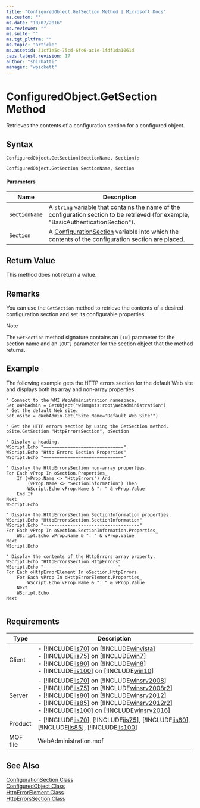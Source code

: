 ```yaml
---
title: "ConfiguredObject.GetSection Method | Microsoft Docs"
ms.custom: ""
ms.date: "10/07/2016"
ms.reviewer: ""
ms.suite: ""
ms.tgt_pltfrm: ""
ms.topic: "article"
ms.assetid: 31cf1e5c-75cd-6fc6-ac1e-1fdf1da1061d
caps.latest.revision: 17
author: "shirhatti"
manager: "wpickett"
---
```

# ConfiguredObject.GetSection Method
Retrieves the contents of a configuration section for a configured object.  
  
## Syntax  
  
```jscript#  
ConfiguredObject.GetSection(SectionName, Section);  
```  
  
```vbs  
ConfiguredObject.GetSection SectionName, Section  
```  
  
#### Parameters  
  
|Name|Description|  
|----------|-----------------|  
|`SectionName`|A `string` variable that contains the name of the configuration section to be retrieved (for example, "BasicAuthenticationSection").|  
|`Section`|A [ConfigurationSection](../wmi-provider/configurationsection-class1.md) variable into which the contents of the configuration section are placed.|  
  
## Return Value  
 This method does not return a value.  
  
## Remarks  
 You can use the `GetSection` method to retrieve the contents of a desired configuration section and set its configurable properties.  
  
> [!NOTE]
>  The `GetSection` method signature contains an `[IN]` parameter for the section name and an `[OUT]` parameter for the section object that the method returns.  
  
## Example  
 The following example gets the HTTP errors section for the default Web site and displays both its array and non-array properties.  
  
```  
' Connect to the WMI WebAdministration namespace.  
Set oWebAdmin = GetObject("winmgmts:root\WebAdministration")  
' Get the default Web site.  
Set oSite = oWebAdmin.Get("Site.Name='Default Web Site'")  
  
' Get the HTTP errors section by using the GetSection method.  
oSite.GetSection "HttpErrorsSection", oSection  
  
' Display a heading.  
WScript.Echo "=============================="  
WScript.Echo "Http Errors Section Properties"  
WScript.Echo "=============================="  
  
' Display the HttpErrorsSection non-array properties.  
For Each vProp In oSection.Properties_  
    If (vProp.Name <> "HttpErrors") And _  
        (vProp.Name <> "SectionInformation") Then  
        WScript.Echo vProp.Name & ": " & vProp.Value  
    End If  
Next  
WScript.Echo   
  
' Display the HttpErrorsSection SectionInformation properties.  
WScript.Echo "HttpErrorsSection.SectionInformation"  
WScript.Echo "------------------------------------"  
For Each vProp In oSection.SectionInformation.Properties_  
    WScript.Echo vProp.Name & ": " & vProp.Value  
Next  
WScript.Echo  
  
' Display the contents of the HttpErrors array property.  
WScript.Echo "HttpErrorsSection.HttpErrors"  
WScript.Echo "----------------------------"  
For Each oHttpErrorElement In oSection.HttpErrors  
    For Each vProp In oHttpErrorElement.Properties_  
        WScript.Echo vProp.Name & ": " & vProp.Value  
    Next  
    WScript.Echo  
Next  
  
```  
  
## Requirements  
  
|Type|Description|  
|----------|-----------------|  
|Client|-   [!INCLUDE[iis70](../wmi-provider/includes/iis70-md.md)] on [!INCLUDE[winvista](../wmi-provider/includes/winvista-md.md)]<br />-   [!INCLUDE[iis75](../wmi-provider/includes/iis75-md.md)] on [!INCLUDE[win7](../wmi-provider/includes/win7-md.md)]<br />-   [!INCLUDE[iis80](../wmi-provider/includes/iis80-md.md)] on [!INCLUDE[win8](../wmi-provider/includes/win8-md.md)]<br />-   [!INCLUDE[iis100](../wmi-provider/includes/iis100-md.md)] on [!INCLUDE[win10](../wmi-provider/includes/win10-md.md)]|  
|Server|-   [!INCLUDE[iis70](../wmi-provider/includes/iis70-md.md)] on [!INCLUDE[winsrv2008](../wmi-provider/includes/winsrv2008-md.md)]<br />-   [!INCLUDE[iis75](../wmi-provider/includes/iis75-md.md)] on [!INCLUDE[winsrv2008r2](../wmi-provider/includes/winsrv2008r2-md.md)]<br />-   [!INCLUDE[iis80](../wmi-provider/includes/iis80-md.md)] on [!INCLUDE[winsrv2012](../wmi-provider/includes/winsrv2012-md.md)]<br />-   [!INCLUDE[iis85](../wmi-provider/includes/iis85-md.md)] on [!INCLUDE[winsrv2012r2](../wmi-provider/includes/winsrv2012r2-md.md)]<br />-   [!INCLUDE[iis100](../wmi-provider/includes/iis100-md.md)] on [!INCLUDE[winsrv2016](../wmi-provider/includes/winsrv2016-md.md)]|  
|Product|-   [!INCLUDE[iis70](../wmi-provider/includes/iis70-md.md)], [!INCLUDE[iis75](../wmi-provider/includes/iis75-md.md)], [!INCLUDE[iis80](../wmi-provider/includes/iis80-md.md)], [!INCLUDE[iis85](../wmi-provider/includes/iis85-md.md)], [!INCLUDE[iis100](../wmi-provider/includes/iis100-md.md)]|  
|MOF file|WebAdministration.mof|  
  
## See Also  
 [ConfigurationSection Class](../wmi-provider/configurationsection-class1.md)   
 [ConfiguredObject Class](../wmi-provider/configuredobject-class1.md)   
 [HttpErrorElement Class](../wmi-provider/httperrorelement-class.md)   
 [HttpErrorsSection Class](../wmi-provider/httperrorssection-class.md)